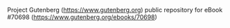 Project Gutenberg (https://www.gutenberg.org) public repository for
eBook #70698 (https://www.gutenberg.org/ebooks/70698)
